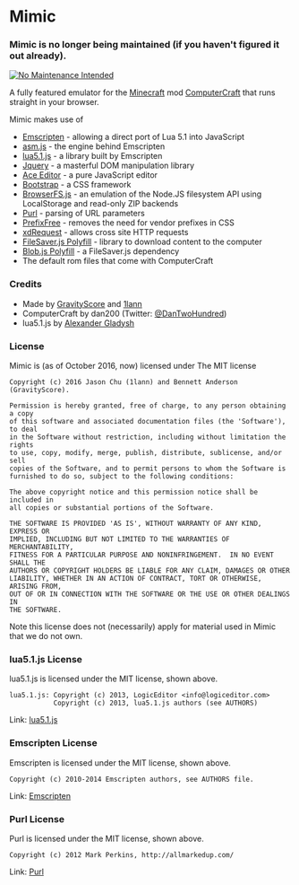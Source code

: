 # Mimic

### Mimic is no longer being maintained (if you haven't figured it out already).

[![No Maintenance Intended](http://unmaintained.tech/badge.svg)](http://unmaintained.tech/)

A fully featured emulator for the [Minecraft](http://minecraft.net) mod [ComputerCraft](http://computercraft.info) that runs straight in your browser.

Mimic makes use of
* [Emscripten](https://github.com/kripken/emscripten) - allowing a direct port of Lua 5.1 into JavaScript
* [asm.js](http://asmjs.org/) - the engine behind Emscripten
* [lua5.1.js](https://github.com/logiceditor-com/lua5.1.js/) - a library built by Emscripten
* [Jquery](http://jquery.com/) - a masterful DOM manipulation library
* [Ace Editor](http://ace.c9.io/) - a pure JavaScript editor
* [Bootstrap](http://getbootstrap.com/) - a CSS framework
* [BrowserFS.js](https://github.com/jvilk/BrowserFS) - an emulation of the Node.JS filesystem API using LocalStorage and read-only ZIP backends
* [Purl](https://github.com/allmarkedup/purl) - parsing of URL parameters
* [PrefixFree](http://leaverou.github.io/prefixfree/) - removes the need for vendor prefixes in CSS
* [xdRequest](https://code.google.com/p/xdrequest/) - allows cross site HTTP requests
* [FileSaver.js Polyfill](https://github.com/eligrey/FileSaver.js) - library to download content to the computer
* [Blob.js Polyfill](https://github.com/eligrey/Blob.js) - a FileSaver.js dependency
* The default rom files that come with ComputerCraft


### Credits

* Made by [GravityScore](https://github.com/GravityScore) and [1lann](https://github.com/1lann)
* ComputerCraft by dan200 (Twitter: [@DanTwoHundred](https://twitter.com/dan200))
* lua5.1.js by [Alexander Gladysh](https://github.com/agladysh)


### License

Mimic is (as of October 2016, now) licensed under The MIT license

```
Copyright (c) 2016 Jason Chu (1lann) and Bennett Anderson (GravityScore).

Permission is hereby granted, free of charge, to any person obtaining a copy
of this software and associated documentation files (the 'Software'), to deal
in the Software without restriction, including without limitation the rights
to use, copy, modify, merge, publish, distribute, sublicense, and/or sell
copies of the Software, and to permit persons to whom the Software is
furnished to do so, subject to the following conditions:

The above copyright notice and this permission notice shall be included in
all copies or substantial portions of the Software.

THE SOFTWARE IS PROVIDED 'AS IS', WITHOUT WARRANTY OF ANY KIND, EXPRESS OR
IMPLIED, INCLUDING BUT NOT LIMITED TO THE WARRANTIES OF MERCHANTABILITY,
FITNESS FOR A PARTICULAR PURPOSE AND NONINFRINGEMENT.  IN NO EVENT SHALL THE
AUTHORS OR COPYRIGHT HOLDERS BE LIABLE FOR ANY CLAIM, DAMAGES OR OTHER
LIABILITY, WHETHER IN AN ACTION OF CONTRACT, TORT OR OTHERWISE, ARISING FROM,
OUT OF OR IN CONNECTION WITH THE SOFTWARE OR THE USE OR OTHER DEALINGS IN
THE SOFTWARE.
```

Note this license does not (necessarily) apply for material used in Mimic that we do not own.


### lua5.1.js License

lua5.1.js is licensed under the MIT license, shown above.

```
lua5.1.js: Copyright (c) 2013, LogicEditor <info@logiceditor.com>
           Copyright (c) 2013, lua5.1.js authors (see AUTHORS)
```

Link: [lua5.1.js](https://github.com/logiceditor-com/lua5.1.js/)


### Emscripten License

Emscripten is licensed under the MIT license, shown above.

```
Copyright (c) 2010-2014 Emscripten authors, see AUTHORS file.
```

Link: [Emscripten](https://github.com/kripken/emscripten)

### Purl License

Purl is licensed under the MIT license, shown above.

```
Copyright (c) 2012 Mark Perkins, http://allmarkedup.com/
```

Link: [Purl](https://github.com/allmarkedup/purl)
